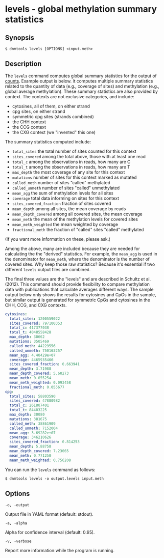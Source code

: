 # levels - global methylation summary statistics

## Synopsis

```console
$ dnmtools levels [OPTIONS] <input.meth>
```

## Description

The `levels` command computes global summary statistics for the output
of [counts](../counts). Example output is below. It computes multiple
summary statistics related to the quantity of data (e.g., coverage of
sites) and methylation (e.g., global average methylation). These
summary statistics are also provided by context. The contexts are not
exclusive categories, and include:

* cytosines, all of them, on either strand
* cpg sites, on either strand
* symmetric cpg sites (strands combined)
* the CHH context
* the CCG context
* the CXG context (we "invented" this one)

The summary statistics computed include:

* `total_sites` the total number of sites counted for this context
* `sites_covered` among the total above, those with at least one read
* `total_c` among the observations in reads, how many are C
* `total_t` among the observations in reads, how many are T
* `max_depth` the most coverage of any site for this context
* `mutations` number of sites for this context marked as mutated
* `called_meth` number of sites "called" methylated
* `called_unmeth` number of sites "called" unmethylated
* `mean_agg` the sum of methylation levels for all sites
* `coverage` total data informing on sites for this context
* `sites_covered_fraction` fraction of sites covered
* `mean_depth` among all sites, the mean coverage by reads
* `mean_depth_covered` among all covered sites, the mean coverage
* `mean_meth` the mean of the methylation levels for covered sites
* `mean_meth_weighted` the mean weighted by coverage
* `fractional_meth` the fraction of "called" sites "called" methylated

(If you want more information on these, please ask.)

Among the above, many are included because they are needed for
calculating the the "derived" statistics. For example, the `mean_agg`
is used in the denominator for `mean_meth`, where the denominator is
the number of covered sites. Why keep those raw statistics? Because
it's essential if two different `levels` output files are combined.

The final three values are the "levels" and are described in Schultz
et al. (2012). This command should provide flexibility to compare
methylation data with publications that calculate averages different
ways. The sample output below only shows the results for cytosines and
CpGs in the sample, but similar output is generated for symmetric CpGs
and cytosines in the CHH, CCG, and CXG contexts.

```yaml
cytosines:
  total_sites: 1200559022
  sites_covered: 797100353
  total_c: 417377038
  total_t: 4048558428
  max_depth: 30662
  mutations: 3505469
  called_meth: 44229556
  called_unmeth: 750163257
  mean_agg: 4.40429e+07
  coverage: 4465935466
  sites_covered_fraction: 0.663941
  mean_depth: 3.71988
  mean_depth_covered: 5.60273
  mean_meth: 0.055254
  mean_meth_weighted: 0.093458
  fractional_meth: 0.055677
cpg:
  total_sites: 58803590
  sites_covered: 47880982
  total_c: 261807401
  total_t: 84403225
  max_depth: 30080
  mutations: 381675
  called_meth: 38861909
  called_unmeth: 7152004
  mean_agg: 3.69282e+07
  coverage: 346210626
  sites_covered_fraction: 0.814253
  mean_depth: 5.88758
  mean_depth_covered: 7.23065
  mean_meth: 0.771250
  mean_meth_weighted: 0.756208
```

You can run the `levels` command as follows:
```console
$ dnmtools levels -o output.levels input.meth
```

## Options

```console
-o, -output
```
Output file in YAML format (default: stdout).

```console
-a, -alpha
```
Alpha for confidence interval (default: 0.95).

```console
-v, -verbose
```
Report more information while the program is running.
